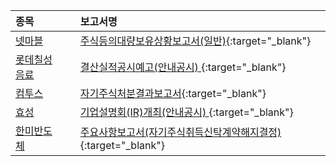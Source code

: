 | **종목** |      |**보고서명** |
| :------- | :--- |:----------- |
| [넷마블](/251270/#dart) | | [주식등의대량보유상황보고서(일반)](https://dart.fss.or.kr/dsaf001/main.do?rcpNo=20240716000300){:target="_blank"} |
| [롯데칠성음료](/005300/#dart) | | [결산실적공시예고(안내공시)              ](https://dart.fss.or.kr/dsaf001/main.do?rcpNo=20240716800637){:target="_blank"} |
| [컴투스](/078340/#dart) | | [자기주식처분결과보고서](https://dart.fss.or.kr/dsaf001/main.do?rcpNo=20240716000298){:target="_blank"} |
| [효성](/004800/#dart) | | [기업설명회(IR)개최(안내공시)              ](https://dart.fss.or.kr/dsaf001/main.do?rcpNo=20240716800624){:target="_blank"} |
| [한미반도체](/042700/#dart) | | [주요사항보고서(자기주식취득신탁계약해지결정)](https://dart.fss.or.kr/dsaf001/main.do?rcpNo=20240716000265){:target="_blank"} |